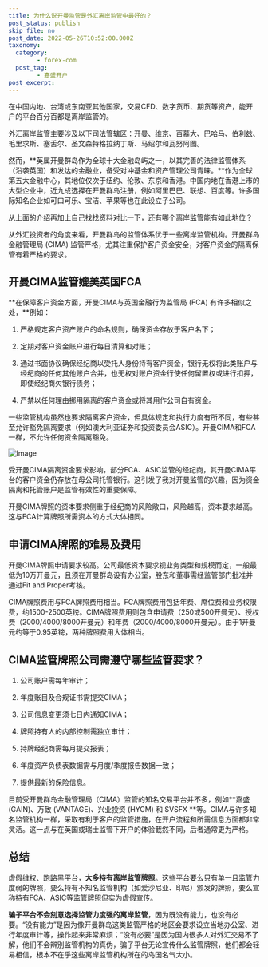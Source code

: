```yaml
---
title: 为什么说开曼监管是外汇离岸监管中最好的？
post_status: publish
skip_file: no
post_date: 2022-05-26T10:52:00.000Z
taxonomy:
  category:
        - forex-com
  post_tag:
        - 嘉盛开户
post_excerpt: 
---
```

在中国内地、台湾或东南亚其他国家，交易CFD、数字货币、期货等资产，能开户的平台百分百都是离岸监管的。

外汇离岸监管主要涉及以下司法管辖区：开曼、维京、百慕大、巴哈马、伯利兹、毛里求斯、塞舌尔、圣文森特格拉纳丁斯、马绍尔和瓦努阿图。

然而，**英属开曼群岛作为全球十大金融岛屿之一，以其完善的法律监管体系（沿袭英国）和发达的金融业，备受对冲基金和资产管理公司青睐。**作为全球第五大金融中心，其地位仅次于纽约、伦敦、东京和香港。中国内地在香港上市的大型企业中，近九成选择在开曼群岛注册，例如阿里巴巴、联想、百度等。许多国际知名企业如可口可乐、宝洁、苹果等也在此设立子公司。

从上面的介绍再加上自己找找资料对比一下，还有哪个离岸监管能有如此地位？

从外汇投资者的角度来看，开曼群岛的监管体系优于一些离岸监管机构。开曼群岛金融管理局 (CIMA) 监管严格，尤其注重保护客户资金安全，对客户资金的隔离保管有着严格的要求。

## 开曼CIMA监管媲美英国FCA

**在保障客户资金方面，开曼CIMA与英国金融行为监管局 (FCA) 有许多相似之处，**例如：

1. 严格规定客户资产账户的命名规则，确保资金存放于客户名下；

1. 定期对客户资金账户进行每日清算和对账；

1. 通过书面协议确保经纪商以受托人身份持有客户资金，银行无权将此类账户与经纪商的任何其他账户合并，也无权对账户资金行使任何留置权或进行扣押，即使经纪商欠银行债务；

1. 严禁以任何理由挪用隔离的客户资金或将其用作公司自有资金。

一些监管机构虽然也要求隔离客户资金，但具体规定和执行力度有所不同，有些甚至允许豁免隔离要求（例如澳大利亚证券和投资委员会ASIC）。开曼CIMA和FCA一样，不允许任何资金隔离豁免。

![Image](https://prod-files-secure.s3.us-west-2.amazonaws.com/39ed1227-6d7d-4570-be36-9ccd4a2c4241/bd849744-3fcb-4a37-8312-357962c8f065/image.png?X-Amz-Algorithm=AWS4-HMAC-SHA256&X-Amz-Content-Sha256=UNSIGNED-PAYLOAD&X-Amz-Credential=ASIAZI2LB466SVBFTZFH%2F20250814%2Fus-west-2%2Fs3%2Faws4_request&X-Amz-Date=20250814T221353Z&X-Amz-Expires=3600&X-Amz-Security-Token=IQoJb3JpZ2luX2VjEAYaCXVzLXdlc3QtMiJHMEUCIBc%2FHqhtm1hrCkdr18BB%2FmAnb4Qp4GG48a7o2KuPF998AiEAmSOW3RyNczDJTkicNxp8xTSXh4ql5RcA%2B%2FjqvW2rgXcq%2FwMITxAAGgw2Mzc0MjMxODM4MDUiDDIddhvDKqjc%2FcBbhircA4TDhsLMP2dd5vQyA4sA5ccAXeCwvzoon4Ct6bx%2FldIUhXrg2kKzRKDc%2BAmBys%2F6z8HJOe9n4viMcSzBIxcy1kMcyxYVUz%2BMC22gBq2xNXtK5fxb3t22dcDDI1zi00XDIb1%2B%2FucBDYngqFuK1la8xagG0wl6jGt5JbzvYWL%2B3mw1qCp8E9nRYxAyycqwFcH7kQ%2FP8n8RO57pkRQzoFPo02ak4ua3AtIpBzehglrm0Sl%2FCMsx9m1%2Fu517gTD6%2BhatJE76rXrx78aK0Zd%2BsohgUzN25g7g0%2BT7FIgTaexhDWBQ5odxdusZVhm9K52ibLxN1yjKXltuTQlxPaQOur79gX57gN8YelyMOiT28IaSv%2FmRijJHWN5fts9XjBRT9Y1p%2BxMow8yI4zhixIEimuKDiDdrGlL%2Ft9hsozuAaApyz9o3yrEtBeiRSkTpaeRxQftRSmeY3w0lLKSPbr0uo%2BdekoY3tNiuYKliFXnuQr3bDSXM6JhkSxEKHHzJCy86bgaIB4jc6C1HSvHbq%2FQtmDLqzO7NudpMuxR9T7%2BzWxpZSlcysJRk%2BnaeUaLKZiD70vHNYHgyY20c0P1Ub1tJuJ9NyMw%2FCJYiOjQrs0Cld%2Bl%2FcbOsSe8EGvgJv%2F9VGklkMPe8%2BcQGOqUB%2BH3elQs7KG9vjcSBccPeklHkA33bOCvoaVNImfYawbTCZIZiO7zU%2BYKX5jM3TosyAcBjIe7oKoWcZa9k7DfZTtBoDb7KoL8%2BIOjwauRzAnmnLjR0ac31OtMuyB0HCsz9BY7f9ImeQsLb1VnyCuAtrsYnUi6E5nR9S5UfOTuJuSgsQnA5uYWRgpnRrC2zdUFGzTNXlMlyDOPEBIzYwZPf2GTjMgI8&X-Amz-Signature=cc456b6a300fd3e304afe7ff9a91033ddc580d83d7c269115a83e2d89da54ab2&X-Amz-SignedHeaders=host&x-amz-checksum-mode=ENABLED&x-id=GetObject)

受开曼CIMA隔离资金要求影响，部分FCA、ASIC监管的经纪商，其开曼CIMA平台的客户资金仍存放在母公司托管银行。这引发了我对开曼监管的兴趣，因为资金隔离和托管账户是监管有效性的重要保障。

开曼CIMA牌照的资本要求侧重于经纪商的风险敞口，风险越高，资本要求越高。这与FCA计算牌照所需资本的方式大体相同。

## **申请CIMA牌照的难易及费用**

开曼CIMA牌照申请要求较高。公司最低资本要求视业务类型和规模而定，一般最低为10万开曼元，且须在开曼群岛设有办公室，股东和董事需经监管部门批准并通过Fit and Proper考核。

CIMA牌照费用与FCA牌照费用相当。FCA牌照费用包括年费、席位费和业务权限费，约1500-2500英镑。CIMA牌照费用则包含申请费（250或500开曼元）、授权费（2000/4000/8000开曼元）和年费（2000/4000/8000开曼元）。由于1开曼元约等于0.95英镑，两种牌照费用大体相当。

## CIMA监管牌照公司需遵守哪些监管要求？

1. 公司账户需每年审计；

1. 年度账目及合规证书需提交CIMA；

1. 公司信息变更须七日内通知CIMA；

1. 牌照持有人的内部控制需独立审计；

1. 持牌经纪商需每月提交报表；

1. 年度资产负债表数据需与月度/季度报告数据一致；

1. 提供最新的保险信息。

目前受开曼群岛金融管理局（CIMA）监管的知名交易平台并不多，例如**嘉盛 (GAIN)、万致 (VANTAGE)、兴业投资 (HYCM) 和 SVSFX **等。CIMA与许多知名监管机构一样，采取有利于客户的监管措施，在开户流程和所需信息方面都非常灵活。这一点与在英国或瑞士监管下开户的体验截然不同，后者通常更为严格。

## 总结

虚假维权、跑路黑平台，**大多持有离岸监管牌照**。这些平台要么只有单一且监管力度弱的牌照，要么持有不知名监管机构（如爱沙尼亚、印尼）颁发的牌照，要么宣称持有FCA、ASIC等监管牌照但实为虚假宣传。

**骗子平台不会刻意选择监管力度强的离岸监管**，因为既没有能力，也没有必要。“没有能力”是因为像开曼群岛这类监管严格的地区会要求设立当地办公室、进行年度审计等，操作起来非常麻烦；“没有必要”是因为国内很多人对外汇交易不了解，他们不会辨别监管机构的真伪，骗子平台无论宣传什么监管牌照，他们都会轻易相信，根本不在乎这些离岸监管机构所在的岛国名气大小。